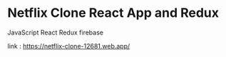 # Netflix Clone React App and Redux

JavaScript
React
Redux
firebase


link : https://netflix-clone-12681.web.app/
